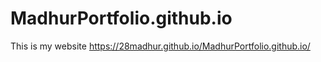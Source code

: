 # MadhurPortfolio.github.io
This is my website
https://28madhur.github.io/MadhurPortfolio.github.io/
